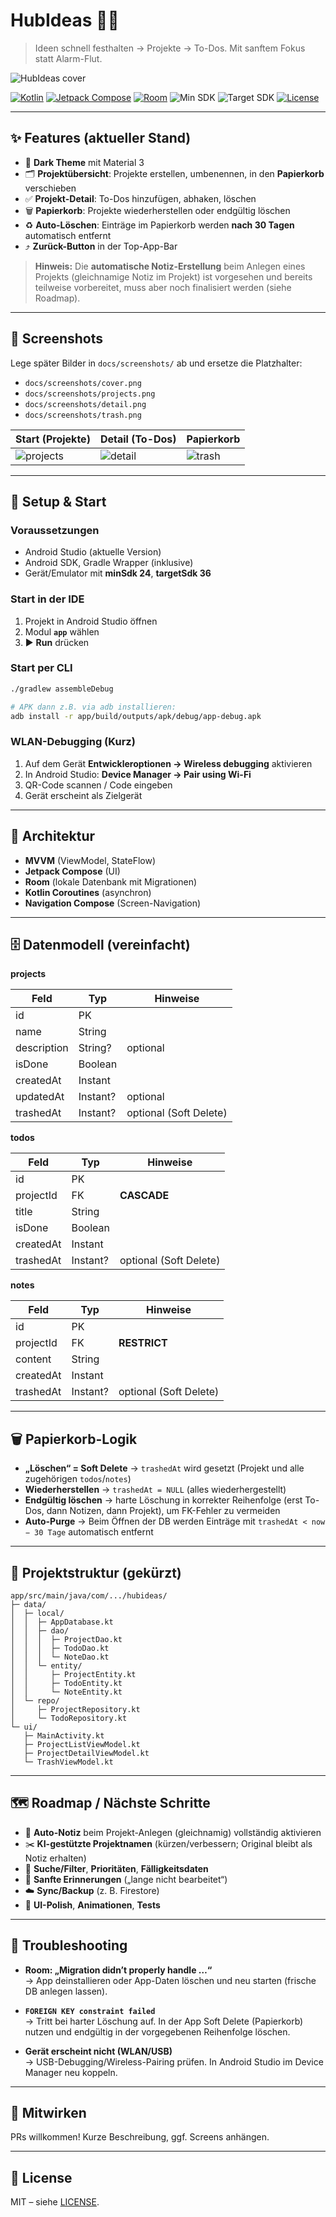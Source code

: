 # HubIdeas 🧠✨
> Ideen schnell festhalten → Projekte → To-Dos. Mit sanftem Fokus statt Alarm-Flut.

![HubIdeas cover](docs/screenshots/cover.png)

<p align="left">
  <a href="https://kotlinlang.org/"><img alt="Kotlin" src="https://img.shields.io/badge/Kotlin-1.x-7F52FF?logo=kotlin&logoColor=white"></a>
  <a href="https://developer.android.com/jetpack/compose"><img alt="Jetpack Compose" src="https://img.shields.io/badge/Jetpack%20Compose-Material%203-4285F4?logo=jetpackcompose&logoColor=white"></a>
  <a href="https://developer.android.com/jetpack/androidx/releases/room"><img alt="Room" src="https://img.shields.io/badge/Room-DB-5C6BC0"></a>
  <img alt="Min SDK" src="https://img.shields.io/badge/minSdk-24-3DDC84?logo=android&logoColor=white">
  <img alt="Target SDK" src="https://img.shields.io/badge/targetSdk-36-3DDC84?logo=android&logoColor=white">
  <a href="#license"><img alt="License" src="https://img.shields.io/badge/License-MIT-black"></a>
</p>

---

## ✨ Features (aktueller Stand)

- 🌚 **Dark Theme** mit Material 3  
- 🗂️ **Projektübersicht**: Projekte erstellen, umbenennen, in den **Papierkorb** verschieben  
- ✅ **Projekt-Detail**: To-Dos hinzufügen, abhaken, löschen  
- 🗑️ **Papierkorb**: Projekte wiederherstellen oder endgültig löschen  
- ♻️ **Auto-Löschen**: Einträge im Papierkorb werden **nach 30 Tagen** automatisch entfernt  
- ⤴️ **Zurück-Button** in der Top-App-Bar

> **Hinweis:** Die **automatische Notiz-Erstellung** beim Anlegen eines Projekts (gleichnamige Notiz im Projekt) ist vorgesehen und bereits teilweise vorbereitet, muss aber noch finalisiert werden (siehe Roadmap).

---

## 📸 Screenshots

Lege später Bilder in `docs/screenshots/` ab und ersetze die Platzhalter:

- `docs/screenshots/cover.png`
- `docs/screenshots/projects.png`
- `docs/screenshots/detail.png`
- `docs/screenshots/trash.png`

| Start (Projekte) | Detail (To-Dos) | Papierkorb |
|---|---|---|
| ![projects](docs/screenshots/projects.png) | ![detail](docs/screenshots/detail.png) | ![trash](docs/screenshots/trash.png) |

---

## 🚀 Setup & Start

### Voraussetzungen

- Android Studio (aktuelle Version)
- Android SDK, Gradle Wrapper (inklusive)
- Gerät/Emulator mit **minSdk 24**, **targetSdk 36**

### Start in der IDE

1. Projekt in Android Studio öffnen  
2. Modul **`app`** wählen  
3. ▶️ **Run** drücken

### Start per CLI

```bash
./gradlew assembleDebug

# APK dann z.B. via adb installieren:
adb install -r app/build/outputs/apk/debug/app-debug.apk
```

### WLAN-Debugging (Kurz)

1. Auf dem Gerät **Entwickleroptionen → Wireless debugging** aktivieren  
2. In Android Studio: **Device Manager → Pair using Wi-Fi**  
3. QR-Code scannen / Code eingeben  
4. Gerät erscheint als Zielgerät

---

## 🧱 Architektur

- **MVVM** (ViewModel, StateFlow)  
- **Jetpack Compose** (UI)  
- **Room** (lokale Datenbank mit Migrationen)  
- **Kotlin Coroutines** (asynchron)  
- **Navigation Compose** (Screen-Navigation)

---

## 🗄️ Datenmodell (vereinfacht)

**projects**

| Feld        | Typ        | Hinweise                    |
|-------------|------------|-----------------------------|
| id          | PK         |                             |
| name        | String     |                             |
| description | String?    | optional                    |
| isDone      | Boolean    |                             |
| createdAt   | Instant    |                             |
| updatedAt   | Instant?   | optional                    |
| trashedAt   | Instant?   | optional (Soft Delete)      |

**todos**

| Feld      | Typ     | Hinweise                              |
|-----------|---------|---------------------------------------|
| id        | PK      |                                       |
| projectId | FK      | **CASCADE**                           |
| title     | String  |                                       |
| isDone    | Boolean |                                       |
| createdAt | Instant |                                       |
| trashedAt | Instant?| optional (Soft Delete)                |

**notes**

| Feld      | Typ     | Hinweise                              |
|-----------|---------|---------------------------------------|
| id        | PK      |                                       |
| projectId | FK      | **RESTRICT**                          |
| content   | String  |                                       |
| createdAt | Instant |                                       |
| trashedAt | Instant?| optional (Soft Delete)                |

---

## 🗑️ Papierkorb-Logik

- **„Löschen“ = Soft Delete** → `trashedAt` wird gesetzt (Projekt und alle zugehörigen `todos`/`notes`)  
- **Wiederherstellen** → `trashedAt = NULL` (alles wiederhergestellt)  
- **Endgültig löschen** → harte Löschung in korrekter Reihenfolge (erst To-Dos, dann Notizen, dann Projekt), um FK-Fehler zu vermeiden  
- **Auto-Purge** → Beim Öffnen der DB werden Einträge mit `trashedAt < now − 30 Tage` automatisch entfernt

---

## 📁 Projektstruktur (gekürzt)

```
app/src/main/java/com/.../hubideas/
├─ data/
│  ├─ local/
│  │  ├─ AppDatabase.kt
│  │  ├─ dao/
│  │  │  ├─ ProjectDao.kt
│  │  │  ├─ TodoDao.kt
│  │  │  └─ NoteDao.kt
│  │  └─ entity/
│  │     ├─ ProjectEntity.kt
│  │     ├─ TodoEntity.kt
│  │     └─ NoteEntity.kt
│  └─ repo/
│     ├─ ProjectRepository.kt
│     └─ TodoRepository.kt
└─ ui/
   ├─ MainActivity.kt
   ├─ ProjectListViewModel.kt
   ├─ ProjectDetailViewModel.kt
   └─ TrashViewModel.kt
```

---

## 🗺️ Roadmap / Nächste Schritte

- 📝 **Auto-Notiz** beim Projekt-Anlegen (gleichnamig) vollständig aktivieren  
- ✂️ **KI-gestützte Projektnamen** (kürzen/verbessern; Original bleibt als Notiz erhalten)  
- 🔎 **Suche/Filter**, **Prioritäten**, **Fälligkeitsdaten**  
- 🔔 **Sanfte Erinnerungen** („lange nicht bearbeitet“)  
- ☁️ **Sync/Backup** (z. B. Firestore)  
- 🎨 **UI-Polish**, **Animationen**, **Tests**

---

## 🧩 Troubleshooting

- **Room: „Migration didn’t properly handle …“**  
  → App deinstallieren oder App-Daten löschen und neu starten (frische DB anlegen lassen).

- **`FOREIGN KEY constraint failed`**  
  → Tritt bei harter Löschung auf. In der App Soft Delete (Papierkorb) nutzen und endgültig in der vorgegebenen Reihenfolge löschen.

- **Gerät erscheint nicht (WLAN/USB)**  
  → USB-Debugging/Wireless-Pairing prüfen. In Android Studio im Device Manager neu koppeln.

---

## 🤝 Mitwirken

PRs willkommen! Kurze Beschreibung, ggf. Screens anhängen.

---

## 📄 License

MIT – siehe [LICENSE](LICENSE).
